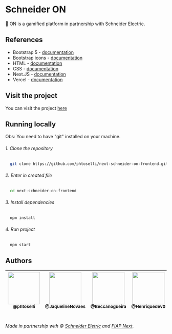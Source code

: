 # Schneider ON

🌱 ON is a gamified platform in partnership with Schneider Electric.

## References
- Bootstrap 5 - [documentation](https://getbootstrap.com/docs/5.3/getting-started/introduction/)
- Bootstrap icons - [documentation](https://icons.getbootstrap.com/)
- HTML - [documentation](https://developer.mozilla.org/en-US/docs/Web/HTML)
- CSS - [documentation](https://developer.mozilla.org/en-US/docs/Web/CSS)
- Next.JS - [documentation](https://nextjs.org/docs)
- Vercel - [documentation](https://vercel.com/docs)


## Visit the project
You can visit the project [here](https://schneider-on.vercel.app/)


## Running locally
  Obs: You need to have "git" installed on your machine.

###### 1. Clone the repository
``` bash
  git clone https://github.com/phtoselli/next-schneider-on-frontend.git
```
###### 2. Enter in created file
``` bash
  cd next-schneider-on-frontend
```
###### 3. Install dependencies
``` bash
  npm install
```
###### 4. Run project
``` bash
  npm start
```


## Authors

| [<img width="100" src="https://avatars.githubusercontent.com/u/73919445?v=4&s=115"><br><sub>@phtoselli</sub>](https://www.linkedin.com/in/phtoselli/) | [<img width="100" src="https://avatars.githubusercontent.com/u/98557538?v=4&s=80"><br><sub>@JaquelineNovaes</sub>](https://github.com/JaquelineNovaes) | [<img width="100" src="https://avatars.githubusercontent.com/u/135247016?v=4&s=115"><br><sub>@Beccanogueira</sub>](https://github.com/Beccanogueira) | [<img width="100" src="https://avatars.githubusercontent.com/u/124810959?v=4&s=115"><br><sub>@Henriquedev0</sub>](https://github.com/Henriquedev0) | [<img width="100" src="https://avatars.githubusercontent.com/u/135075505?v=4&s=115"><br><sub>@SophiaARL</sub>](https://github.com/SophiaARL) |
| :---: | :---: | :---: | :---: | :---: |

#

###### Made in partnership with &copy; [Schneider Eletric](https://www.se.com/ww/en/) and [FIAP Next](https://www.fiap.com.br/next/).
